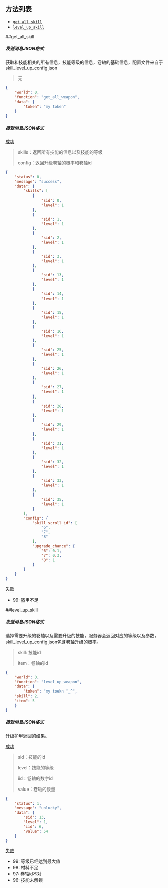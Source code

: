 ## 方法列表

* [`get_all_skill`](##get_all_skill)
* [`level_up_skill`](##level_up_skill)

##get_all_skill

##### 发送消息JSON格式

获取和技能相关的所有信息，技能等级的信息，卷轴的基础信息，配置文件来自于skill_level_up_config.json

> 无
>

```json
{
	"world": 0,
	"function": "get_all_weapon",
	"data": {
		"token": "my token"
	}
}
```

##### 接受消息JSON格式

[成功]()

> skills：返回所有技能的信息以及技能的等级
>
> config：返回升级卷轴的概率和卷轴id
>

```json
{
	"status": 0,
	"message": "success",
	"data": {
		"skills": [
			{
				"sid": 0,
				"level": 1
			},
			{
				"sid": 1,
				"level": 1
			},
			{
				"sid": 2,
				"level": 1
			},
			{
				"sid": 3,
				"level": 1
			},
			{
				"sid": 13,
				"level": 1
			},
			{
				"sid": 14,
				"level": 1
			},
			{
				"sid": 15,
				"level": 1
			},
			{
				"sid": 16,
				"level": 1
			},
			{
				"sid": 25,
				"level": 1
			},
			{
				"sid": 26,
				"level": 1
			},
			{
				"sid": 27,
				"level": 1
			},
			{
				"sid": 28,
				"level": 1
			},
			{
				"sid": 29,
				"level": 1
			},
			{
				"sid": 31,
				"level": 1
			},
			{
				"sid": 32,
				"level": 1
			},
			{
				"sid": 33,
				"level": 1
			},
			{
				"sid": 35,
				"level": 1
			}
		],
		"config": {
			"skill_scroll_id": [
				"6",
				"7",
				"8"
			],
			"upgrade_chance": {
				"6": 0.1,
				"7": 0.3,
				"8": 1
			}
		}
	}
}
```

[失败]()

* 99: 盔甲不足

##level_up_skill

##### 发送消息JSON格式

选择需要升级的卷轴以及需要升级的技能，服务器会返回对应的等级以及参数，skill_level_up_config.json包含卷轴升级的概率。

> skill: 技能id
>
> item：卷轴的id

```json
{
	"world": 0, 
	"function": "level_up_weapon",
	"data": {
		"token": "my toekn ^_^",
    "skill": 2,
    "item": 5
	}
}
```

##### 接受消息JSON格式

升级护甲返回的结果。

[成功]()

> sid：技能的id
>
> level：技能的等级
>
> iid：卷轴的数字id
>
> value：卷轴的数量

```json
{
	"status": 1,
	"message": "unlucky",
	"data": {
		"sid": 13,
		"level": 1,
		"iid": 6,
		"value": 54
	}
}
```

[失败]()

* 99: 等级已经达到最大值
* 98: 材料不足
* 97: 卷轴id不对
* 96: 技能未解锁


